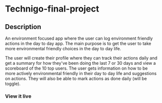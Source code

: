 # Technigo-final-project

## Description

An environment focused app where the user can log environment friendly actions in the day to day app. The main purpose is to get the user to take more environmental friendly choices in the day to day life.

The user will create their profile where they can track their actions daily and get a summary for how they've been doing the last 7 or 30 days and view a scoreboard of the 10 top users. The user gets information on how to be more actively environmental friendly in their day to day life and suggestions on actions. They will also be able to mark actions as done daily (will be toggle).

### View it live
